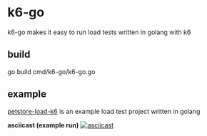 # k6-go

k6-go makes it easy to run load tests written in golang with k6

## build

go build cmd/k6-go/k6-go.go

## example

[petstore-load-k6](https://github.com/bandorko/petstore-load-k6) is an example load test project written in golang

**asciicast (example run)**
[![asciicast](https://asciinema.org/a/alS0Z1IRUJzp71gIzbuC1djQi.svg)](https://asciinema.org/a/alS0Z1IRUJzp71gIzbuC1djQi)
